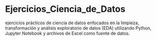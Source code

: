 # Ejercicios_Ciencia_de_Datos
ejercicios prácticos de ciencia de datos enfocados en la limpieza, transformación y análisis exploratorio de datos (EDA) utilizando Python, Jupyter Notebook y archivos de Excel como fuente de datos.
